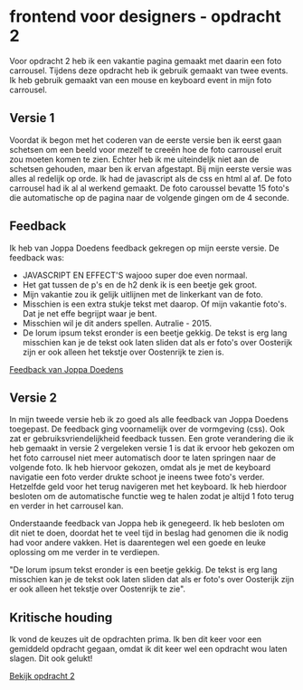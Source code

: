 # frontend voor designers - opdracht 2
Voor opdracht 2 heb ik een vakantie pagina gemaakt met daarin een foto carrousel. Tijdens deze opdracht heb ik gebruik gemaakt van twee events. Ik heb gebruik gemaakt van een mouse en keyboard event in mijn foto carrousel.

## Versie 1
Voordat ik begon met het coderen van de eerste versie ben ik eerst gaan schetsen om een beeld voor mezelf te creeën hoe de foto carrousel eruit zou moeten komen te zien. Echter heb ik me uiteindeljk niet aan de schetsen gehouden, maar ben ik ervan afgestapt.
Bij mijn eerste versie was alles al redelijk op orde. Ik had de javascript als de css en html al af. De foto carrousel had ik al al werkend gemaakt. De foto caroussel bevatte 15 foto's die automatische op de pagina naar de volgende gingen om de 4 seconde.

## Feedback
Ik heb van Joppa Doedens feedback gekregen op mijn eerste versie. De feedback was:
* JAVASCRIPT EN EFFECT'S wajooo super doe even normaal.
* Het gat tussen de p's en de h2 denk ik is een beetje gek groot.
* Mijn vakantie zou ik gelijk uitlijnen met de linkerkant van de foto.
* Misschien is een extra stukje tekst met daarop. Of mijn vakantie foto's. Dat je net effe begrijpt waar je bent.
* Misschien wil je dit anders spellen. Autralie - 2015.
* De lorum ipsum tekst eronder is een beetje gekkig. De tekst is erg lang misschien kan je de tekst ook laten sliden dat als er foto's over Oosterijk zijn er ook alleen het tekstje over Oostenrijk te zien is.

[Feedback van Joppa Doedens](https://github.com/rodicornelisse/frontendvoordesigners/issues?q=is%3Aissue+is%3Aclosed)

## Versie 2
In mijn tweede versie heb ik zo goed als alle feedback van Joppa Doedens toegepast. De feedback ging voornamelijk over de vormgeving (css). Ook zat er gebruiksvriendelijkheid feedback tussen.
Een grote verandering die ik heb gemaakt in versie 2 vergeleken versie 1 is dat ik ervoor heb gekozen om het foto carrousel niet meer automatisch door te laten springen naar de volgende foto. Ik heb hiervoor gekozen, omdat als je met de keyboard navigatie een foto verder drukte schoot je ineens twee foto's verder. Hetzelfde geld voor het terug navigeren met het keyboard. Ik heb hierdoor besloten om de automatische functie weg te halen zodat je altijd 1 foto terug en verder in het carrousel kan.

Onderstaande feedback van Joppa heb ik genegeerd. Ik heb besloten om dit niet te doen, doordat het te veel tijd in beslag had genomen die ik nodig had voor andere vakken. Het is daarentegen wel een goede en leuke oplossing om me verder in te verdiepen.

"De lorum ipsum tekst eronder is een beetje gekkig. De tekst is erg lang misschien kan je de tekst ook laten sliden dat als er foto's over Oosterijk zijn er ook alleen het tekstje over Oostenrijk te zie".

## Kritische houding
Ik vond de keuzes uit de opdrachten prima. Ik ben dit keer voor een gemiddeld opdracht gegaan, omdat ik dit keer wel een opdracht wou laten slagen. Dit ook gelukt!

[Bekijk opdracht 2](https://rodicornelisse.github.io/frontendvoordesigners/opdracht2/)
